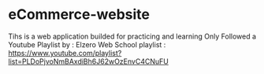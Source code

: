 # eCommerce-website

Tihs is a web application builded for practicing and learning Only Followed a Youtube Playlist by : Elzero Web School
playlist  : https://www.youtube.com/playlist?list=PLDoPjvoNmBAxdiBh6J62wOzEnvC4CNuFU
